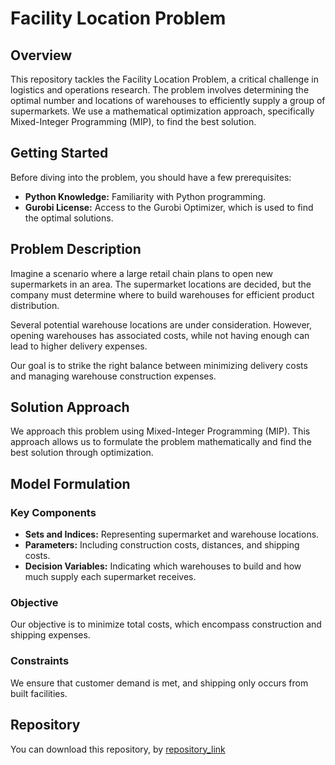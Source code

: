# Facility Location Problem

## Overview

This repository tackles the Facility Location Problem, a critical challenge in logistics and operations research. The problem involves determining the optimal number and locations of warehouses to efficiently supply a group of supermarkets. We use a mathematical optimization approach, specifically Mixed-Integer Programming (MIP), to find the best solution.

## Getting Started

Before diving into the problem, you should have a few prerequisites:

- **Python Knowledge:** Familiarity with Python programming.
- **Gurobi License:** Access to the Gurobi Optimizer, which is used to find the optimal solutions.

## Problem Description

Imagine a scenario where a large retail chain plans to open new supermarkets in an area. The supermarket locations are decided, but the company must determine where to build warehouses for efficient product distribution.

Several potential warehouse locations are under consideration. However, opening warehouses has associated costs, while not having enough can lead to higher delivery expenses.

Our goal is to strike the right balance between minimizing delivery costs and managing warehouse construction expenses.

## Solution Approach

We approach this problem using Mixed-Integer Programming (MIP). This approach allows us to formulate the problem mathematically and find the best solution through optimization.

## Model Formulation

### Key Components

- **Sets and Indices:** Representing supermarket and warehouse locations.
- **Parameters:** Including construction costs, distances, and shipping costs.
- **Decision Variables:** Indicating which warehouses to build and how much supply each supermarket receives.

### Objective

Our objective is to minimize total costs, which encompass construction and shipping expenses.

### Constraints

We ensure that customer demand is met, and shipping only occurs from built facilities.

## Repository

You can download this repository, by [repository_link](https://github.com/Ujjwal-wadhwa/Facility-Location/archive/refs/heads/main.zip)

